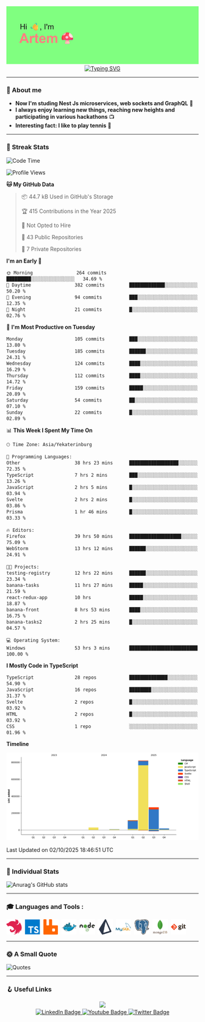 <div id="header" align="center">
  <img src="https://github.com/CurlyBattery/CurlyBattery/blob/master/header.png?raw=true" alt="альтернативный текст">
  <a href="https://git.io/typing-svg"><img src="https://readme-typing-svg.demolab.com?font=Fira+Code&pause=1000&color=2BF777&width=435&lines=I've+been+doing+backend+programming+;on+Nest+JS+for+13+months+now" alt="Typing SVG" /></a>
</div>

---

### :otter: About me 
- __Now I'm studing Nest Js microservices, web sockets and GraphQL__ 🧩
- __I always enjoy learning new things, reaching new heights and participating in various hackathons__ 📺
- __Interesting fact: I like to play tennis__ 🏓

---

### :monorail: Streak Stats 

<!--START_SECTION:waka-->
![Code Time](http://img.shields.io/badge/Code%20Time-1%2C560%20hrs%2041%20mins-blue)

![Profile Views](http://img.shields.io/badge/Profile%20Views-0-blue)

**🐱 My GitHub Data** 

> 📦 44.7 kB Used in GitHub's Storage 
 > 
> 🏆 415 Contributions in the Year 2025
 > 
> 🚫 Not Opted to Hire
 > 
> 📜 43 Public Repositories 
 > 
> 🔑 7 Private Repositories 
 > 
**I'm an Early 🐤** 

```text
🌞 Morning                264 commits         █████████░░░░░░░░░░░░░░░░   34.69 % 
🌆 Daytime                382 commits         █████████████░░░░░░░░░░░░   50.20 % 
🌃 Evening                94 commits          ███░░░░░░░░░░░░░░░░░░░░░░   12.35 % 
🌙 Night                  21 commits          █░░░░░░░░░░░░░░░░░░░░░░░░   02.76 % 
```
📅 **I'm Most Productive on Tuesday** 

```text
Monday                   105 commits         ███░░░░░░░░░░░░░░░░░░░░░░   13.80 % 
Tuesday                  185 commits         ██████░░░░░░░░░░░░░░░░░░░   24.31 % 
Wednesday                124 commits         ████░░░░░░░░░░░░░░░░░░░░░   16.29 % 
Thursday                 112 commits         ████░░░░░░░░░░░░░░░░░░░░░   14.72 % 
Friday                   159 commits         █████░░░░░░░░░░░░░░░░░░░░   20.89 % 
Saturday                 54 commits          ██░░░░░░░░░░░░░░░░░░░░░░░   07.10 % 
Sunday                   22 commits          █░░░░░░░░░░░░░░░░░░░░░░░░   02.89 % 
```


📊 **This Week I Spent My Time On** 

```text
🕑︎ Time Zone: Asia/Yekaterinburg

💬 Programming Languages: 
Other                    38 hrs 23 mins      ██████████████████░░░░░░░   72.35 % 
TypeScript               7 hrs 2 mins        ███░░░░░░░░░░░░░░░░░░░░░░   13.26 % 
JavaScript               2 hrs 5 mins        █░░░░░░░░░░░░░░░░░░░░░░░░   03.94 % 
Svelte                   2 hrs 2 mins        █░░░░░░░░░░░░░░░░░░░░░░░░   03.86 % 
Prisma                   1 hr 46 mins        █░░░░░░░░░░░░░░░░░░░░░░░░   03.33 % 

🔥 Editors: 
Firefox                  39 hrs 50 mins      ███████████████████░░░░░░   75.09 % 
WebStorm                 13 hrs 12 mins      ██████░░░░░░░░░░░░░░░░░░░   24.91 % 

🐱‍💻 Projects: 
testing-registry         12 hrs 22 mins      ██████░░░░░░░░░░░░░░░░░░░   23.34 % 
banana-tasks             11 hrs 27 mins      █████░░░░░░░░░░░░░░░░░░░░   21.59 % 
react-redux-app          10 hrs              █████░░░░░░░░░░░░░░░░░░░░   18.87 % 
banana-front             8 hrs 53 mins       ████░░░░░░░░░░░░░░░░░░░░░   16.75 % 
banana-tasks2            2 hrs 25 mins       █░░░░░░░░░░░░░░░░░░░░░░░░   04.57 % 

💻 Operating System: 
Windows                  53 hrs 3 mins       █████████████████████████   100.00 % 
```

**I Mostly Code in TypeScript** 

```text
TypeScript               28 repos            ██████████████░░░░░░░░░░░   54.90 % 
JavaScript               16 repos            ████████░░░░░░░░░░░░░░░░░   31.37 % 
Svelte                   2 repos             █░░░░░░░░░░░░░░░░░░░░░░░░   03.92 % 
HTML                     2 repos             █░░░░░░░░░░░░░░░░░░░░░░░░   03.92 % 
CSS                      1 repo              ░░░░░░░░░░░░░░░░░░░░░░░░░   01.96 % 
```



**Timeline**

![Lines of Code chart](https://raw.githubusercontent.com/CurlyBattery/CurlyBattery/master/assets/bar_graph.png)


 Last Updated on 02/10/2025 18:46:51 UTC
<!--END_SECTION:waka-->

---

### :slot_machine: Individual Stats 
![Anurag's GitHub stats](https://github-readme-stats.vercel.app/api?username=CurlyBattery&hide=contribs,prs&theme=dracula)

---

### :mortar_board: Languages and Tools :
<div>
  <img src="https://github.com/devicons/devicon/blob/master/icons/nestjs/nestjs-original.svg" title="Nest" alt="Nest" width="40" height="40"/>&nbsp;
  <img src="https://github.com/devicons/devicon/blob/master/icons/typescript/typescript-plain.svg" title="TypeScript" alt="TypeScript" width="40" height="40"/>&nbsp;
  <img src="https://github.com/devicons/devicon/blob/master/icons/rabbitmq/rabbitmq-original.svg" title="Rabbit" alt="RabbitMQ" width="40" height="40"/>&nbsp;
  <img src="https://github.com/devicons/devicon/blob/master/icons/docker/docker-original.svg" title="Docker" alt="Docker" width="40" height="40"/>&nbsp;
  <img src="https://github.com/devicons/devicon/blob/master/icons/nodejs/nodejs-original-wordmark.svg" title="NodeJS" alt="NodeJS" width="40" height="40"/>&nbsp;
  <img src="https://github.com/devicons/devicon/blob/master/icons/prisma/prisma-original.svg" title="Prisma"  alt="Prisma" width="40" height="40"/>&nbsp;
  <img src="https://github.com/devicons/devicon/blob/master/icons/mysql/mysql-original-wordmark.svg" title="MySQL"  alt="MySQL" width="40" height="40"/>&nbsp;
  <img src="https://github.com/devicons/devicon/blob/master/icons/postgresql/postgresql-original.svg" title="PostgreSQL"  alt="PostgreSQL" width="40" height="40"/>&nbsp;
  <img src="https://github.com/devicons/devicon/blob/master/icons/mongodb/mongodb-original-wordmark.svg" title="MongoDB" alt="MongoDB" width="40" height="40"/>&nbsp;
  <img src="https://github.com/devicons/devicon/blob/master/icons/git/git-original-wordmark.svg" title="Git" **alt="Git" width="40" height="40"/>
</div>

---

### :sun_with_face: A Small Quote
![Quotes](https://quotes-github-readme.vercel.app/api?type=horizontal&theme=dark)

---

### :hook: Useful Links 
<div align="center">
  <img src="https://media2.giphy.com/media/v1.Y2lkPTc5MGI3NjExdG1qb3M0MHpyZmczeDJoZzR4Z2lvcXBydDhpejNpb3Zoc2NoM2lnaCZlcD12MV9pbnRlcm5hbF9naWZfYnlfaWQmY3Q9Zw/FXynzLoP14IHsnfGmO/giphy.gif" height="300">
  
  <div id="badges">
  <a href="your-linkedin-URL">
    <img src="https://img.shields.io/badge/LinkedIn-blue?style=for-the-badge&logo=linkedin&logoColor=white" alt="LinkedIn Badge"/>
  </a>
  <a href="your-youtube-URL">
    <img src="https://img.shields.io/badge/YouTube-red?style=for-the-badge&logo=youtube&logoColor=white" alt="Youtube Badge"/>
  </a>
  <a href="your-twitter-URL">
    <img src="https://img.shields.io/badge/Twitter-blue?style=for-the-badge&logo=twitter&logoColor=white" alt="Twitter Badge"/>
  </a>
